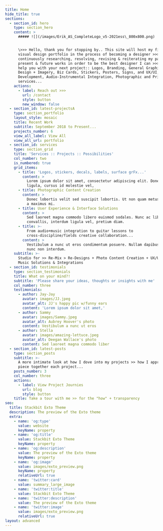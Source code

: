 ```yaml
---
title: Home
hide_title: true
sections:
  - section_id: hero
    type: section_hero
    content: >
      ##### ![](/images/Erik_AS_CompleteLogo_v5-2021ess\_800x800.png)


      \>>> Hello, thank you for stopping by.. This site will host my first
      visual design portfolio in the process of becoming a designer >>> I am
      continuously researching, resolving, revising & reiterating my past,
      present & future works in order to be the best designer I can >>> let me
      help you with your next project:: Logos, Branding, General Graphic/Visual
      Design + Imagery, Biz Cards, Stickers, Posters, Signs, and UX/UI, Website
      Development, Audio-Instrumental Integration, Photographic and Print
      services...
    actions:
      - label: Reach out >>>
        url: /contact
        style: button
        new_window: false
  - section_id: latest-projectsA
    type: section_portfolio
    layout_style: mosaic
    title: Recent Work
    subtitle: September 2018 to Present...
    projects_number: 6
    view_all_label: View All
    view_all_url: portfolio
  - section_id: services
    type: section_grid
    title: 'Services :: Projects :: Possibilities'
    col_number: two
    is_numbered: true
    grid_items:
      - title: 'Logos, stickers, decals, labels, surface grFx...'
        content: >
          Lorem ipsum dolor sit amet, consectetur adipiscing elit. Donec nisl
          ligula, cursus id molestie vel, 
      - title: Photographic Content Creation
        content: >
          Donec lobortis velit sed suscipit lobortis. Ut non quam metus. Nullam
          a maximus mi. 
      - title: User Experience & Interface Solutions
        content: >
          Sed laoreet magna commodo libero euismod sodales. Nunc ac libero
          convallis, interdum ligula vel, pretium diam.
      - title: >-
          From audio+music integration to guitar lessons to
          cross-discipline/fields creative collaboration...
        content: >
          Vestibulum a nunc ut eros condimentum posuere. Nullam dapibus quis
          nunc non interdum.
    subtitle: >-
      Studio for >> Re-Mix > Re-Designs + Photo Content Creation + UX/UI + Web +
      Music Solutions & Integrations
  - section_id: testimonials
    type: section_testimonials
    title: What on your mind?!
    subtitle: 'Please share your ideas, thoughts or insights with me'
    col_number: three
    testimonials:
      - author: Jay-Jay
        avatar: images/JJ.jpeg
        avatar_alt: JJ's happy pic w/funny ears
        content: 'Lorem ipsum dolor sit amet,'
      - author: Sammy
        avatar: images/Sammy.jpeg
        avatar_alt: Aubrey Hoover's photo
        content: Vestibulum a nunc ut eros
      - author: Stella
        avatar: images/amazing-lettuce.jpeg
        avatar_alt: Deegan Wallace's photo
        content: Sed laoreet magna commodo liber
  - section_id: latest-posts
    type: section_posts
    subtitle: >-
      A more intimate look at how I dove into my projects >> how I approach +
      piece together each project...
    posts_number: 3
    col_number: three
    actions:
      - label: View Project Journies
        url: blog
        style: button
    title: Take a tour with me >> for the "how" + transparency
seo:
  title: Stackbit Exto Theme
  description: The preview of the Exto theme
  extra:
    - name: 'og:type'
      value: website
      keyName: property
    - name: 'og:title'
      value: Stackbit Exto Theme
      keyName: property
    - name: 'og:description'
      value: The preview of the Exto theme
      keyName: property
    - name: 'og:image'
      value: images/exto_preview.png
      keyName: property
      relativeUrl: true
    - name: 'twitter:card'
      value: summary_large_image
    - name: 'twitter:title'
      value: Stackbit Exto Theme
    - name: 'twitter:description'
      value: The preview of the Exto theme
    - name: 'twitter:image'
      value: images/exto_preview.png
      relativeUrl: true
layout: advanced
---
```

